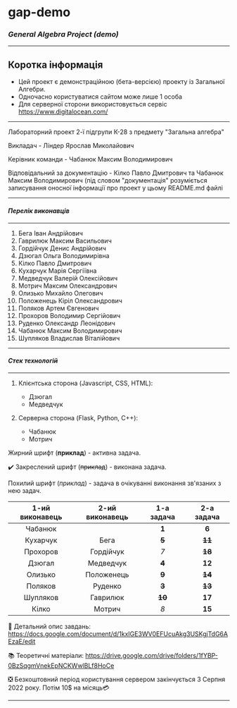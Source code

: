 # gap-demo

### *General Algebra Project (demo)*

---
## Коротка інформація
 * Цей проект є демонстраційною (бета-версією) 
проекту із Загальної Алгебри.
 * Одночасно користуватися сайтом може лише 1 особа
 * Для серверної сторони використовується сервіс 
https://www.digitalocean.com/ 

---

Лабораторний проект 2-ї підгрупи К-28 з предмету "Загальна алгебра"

Викладач - Ліндер Ярослав Миколайович

Керівник команди - Чабанюк Максим Володимирович

Відповідальний за документацію - Кілко Павло Дмитрович та Чабанюк Максим Володимирович
(під словом "документація" розуміється записування оносної інформації про проект у цьому README.md файлі

---
#### *Перелік виконавців*

---

  1. Бега Іван Андрійович            
  2. Гаврилюк Максим Васильович	    
  3. Гордійчук Денис Андрійович	    
  4. Дзюгал Ольга Володимирівна	    
  5. Кілко Павло Дмитрович	          
 6. Кухарчук Марія Сергіївна        
  7. Медведчук Валерій Олексійович	 
  8. Мотрич Максим Олександрович	    
  9. Олизько Михайло Олегович	    
  10. Положенець Кіріл Олександрович	
  11. Поляков Артем Євгенович                  
  12. Прохоров Володимир Сергійович
  13. Руденко Олександр Леонідович
   14. Чабанюк Максим Володимирович
 15. Шупляков Владислав Віталійович

---
#### *Стек технологій*

---

1) Клієнтська сторона (Javascript, CSS, HTML):
    - Дзюгал
    - Медведчук

2) Серверна сторона (Flask, Python, C++):
    - Чабанюк
    - Мотрич

Жирний шрифт (**приклад**) - активна задача.

✔️ Закреслений шрифт (~~приклад~~) - виконана задача.

Похилий шрифт (*приклад*) - задача в очікуванні виконання зв'язаних з нею задач.

| 1-ий виконавець | 2-ий виконавець | 1-а задача | 2-а задача |
| :-------------: | :-------------: | :--------: | :--------: |
|     Чабанюк     |                 |   **1**    |   **6**    |
|    Кухарчук     |      Бега       | ~~**5**~~  | **~~11~~** |
|    Прохоров     |    Гордійчук    |    *7*     | **~~18~~** |
|     Дзюгал      |    Медведчук    | **~~4~~**  |   **12**   |
|     Олизько     |   Положенець    | **~~9~~**  | **~~14~~** |
|     Поляков     |     Руденко     | **~~3~~**  | **~~13~~** |
|    Шупляков     |    Гаврилюк     | ~~**10**~~ |   **17**   |
|      Кілко      |     Мотрич      |    *8*     |   **15**   |

📄 Детальний опис завдань: https://docs.google.com/document/d/1kxIGE3WV0EFUcuAkg3USKgjTdG6AEzaE/edit

📚 Теоретичні матеріали: https://drive.google.com/drive/folders/1fYBP-0BzSqgmVnekEpNCKWwlBLf8HoCe

❎ Безкоштовний період користування сервером закінчується 3 Серпня 2022 року. Потім 10$ на місяць💳

---
